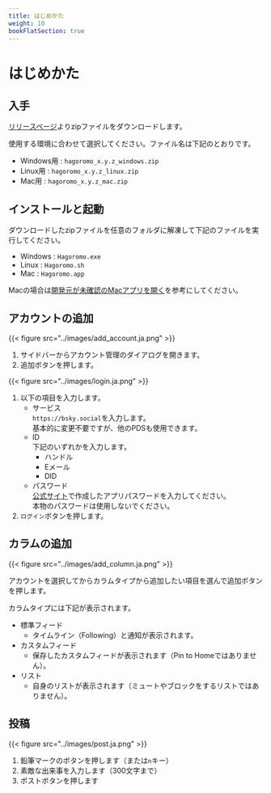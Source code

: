 ```yaml
---
title: はじめかた
weight: 10
bookFlatSection: true
---
```


# はじめかた

## 入手

[リリースページ](https://github.com/ioriayane/Hagoromo/releases)よりzipファイルをダウンロードします。

使用する環境に合わせて選択してください。ファイル名は下記のとおりです。

- Windows用 : `hagoromo_x.y.z_windows.zip`
- Linux用 : `hagoromo_x.y.z_linux.zip`
- Mac用 : `hagoromo_x.y.z_mac.zip`


## インストールと起動

ダウンロードしたzipファイルを任意のフォルダに解凍して下記のファイルを実行してください。

- Windows : `Hagoromo.exe`
- Linux : `Hagoromo.sh`
- Mac : `Hagoromo.app`

Macの場合は[開発元が未確認のMacアプリを開く](https://support.apple.com/ja-jp/guide/mac-help/mh40616/mac)を参考にしてください。

## アカウントの追加

{{< figure src="../images/add_account.ja.png" >}}

1. サイドバーからアカウント管理のダイアログを開きます。
2. 追加ボタンを押します。

{{< figure src="../images/login.ja.png" >}}

1. 以下の項目を入力します。
   - サービス  
     `https://bsky.social`を入力します。  
     基本的に変更不要ですが、他のPDSも使用できます。
   - ID  
     下記のいずれかを入力します。
     - ハンドル
     - Eメール
     - DID
   - パスワード  
     [公式サイト](https://bsky.app/settings/app-passwords)で作成したアプリパスワードを入力してください。  
     本物のパスワードは使用しないでください。
2. `ログイン`ボタンを押します。

## カラムの追加

{{< figure src="../images/add_column.ja.png" >}}

アカウントを選択してからカラムタイプから追加したい項目を選んで追加ボタンを押します。

カラムタイプには下記が表示されます。

- 標準フィード
  - タイムライン（Following）と通知が表示されます。
- カスタムフィード
  - 保存したカスタムフィードが表示されます（Pin to Homeではありません）。
- リスト
  - 自身のリストが表示されます（ミュートやブロックをするリストではありません）。

## 投稿

{{< figure src="../images/post.ja.png" >}}

1. 鉛筆マークのボタンを押します（または`n`キー）
2. 素敵な出来事を入力します（300文字まで）
3. ポストボタンを押します
